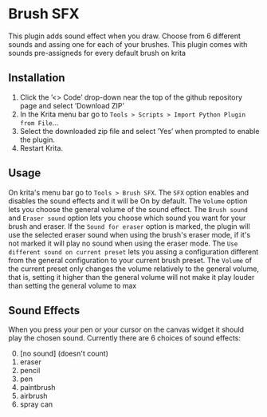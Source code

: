 # Brush SFX
This plugin adds sound effect when you draw. Choose from 6 different sounds and assing one for
each of your brushes. This plugin comes with sounds pre-assigneds for every default brush on krita 


## Installation 

1.  Click the &rsquo;<> Code&rsquo; drop-down near the top of the github repository
    page and select &rsquo;Download ZIP&rsquo;
2.  In the Krita menu bar go to `Tools > Scripts > Import Python Plugin from File`&#x2026;
3.  Select the downloaded zip file and select &rsquo;Yes&rsquo; when prompted to
    enable the plugin.
4.  Restart Krita.

## Usage

On krita's menu bar go to `Tools > Brush SFX`.
The `SFX` option enables and disables the sound effects and it will be On by default.
The `Volume` option lets you choose the general volume of the sound effect. The `Brush sound` 
and `Eraser sound` option lets you choose which sound you want for your brush and eraser. 
If the `Sound for eraser` option is marked, the plugin will use the selected eraser sound when
using the brush's eraser mode, if it's not marked it will play no sound when using the 
eraser mode. The `Use different sound on current preset` lets you assing a configuration 
different from the general configuration to your current brush preset. The `Volume` of 
the current preset only changes the volume relatively to the general volume, that is,
setting it higher than the general volume will not make it play louder than setting
the general volume to max

## Sound Effects

When you press your pen or your cursor on the canvas widget it should play the chosen sound.
Currently there are 6 choices of sound effects:

0. [no sound] (doesn't count) 
1. eraser
2. pencil
3. pen
4. paintbrush
5. airbrush
6. spray can




